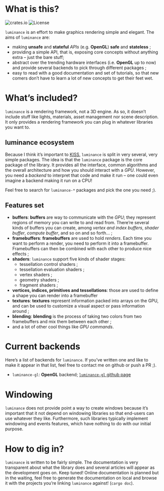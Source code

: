 # What is this?

![crates.io](https://img.shields.io/badge/crates.io-0.1.0-green.svg?style=flat)
![License](https://img.shields.io/badge/license-BSD3-blue.svg?style=flat)

`luminance` is an effort to make graphics rendering simple and elegant. The aims of `luminance` are:

  - making **unsafe** and **stateful** *APIs* (e.g. **OpenGL**) **safe** and **stateless** ;
  - providing a simple API, that is, exposing core concepts without anything extra – just the bare
    stuff;
  - abstract over the trending hardware interfaces (i.e. **OpenGL** up to now) and provide several
    backends to pick through different packages ;
  - easy to read with a good documentation and set of tutorials, so that new comers don’t have to
    learn a lot of new concepts to get their feet wet.

# What’s included?

`luminance` is a rendering framework, not a 3D engine. As so, it doesn’t include stuff like
lights, materials, asset management nor scene description. It only provides a rendering framework
you can plug in whatever libraries you want to.

## luminance ecosystem

Because I think it’s important to [KISS](https://en.wikipedia.org/wiki/KISS_principle), `luminance`
is split in very several, very simple packages. The idea is that the `luminance` package is the core
package of the library. It provides all the interface, common algorithms and the overall
architecture and how you should interact with a *GPU*. However, you need a *backend* to interpret
that code and make it run – one could even imagine a backend making it run on a CPU!

Feel free to search for `luminance-*` packages and pick the one you need ;).

## Features set

- **buffers**: **buffers** are way to communicate with the *GPU*; they represent regions of memory
  you can write to and read from. There’re several kinds of buffers you can create, among *vertex
  and index buffers*, *shader buffer*, *compute buffer*, and so on and so forth… ;
- **framebuffers**: **framebuffers** are used to hold *renders*. Each time you want to perform a
  render, you need to perform it into a framebuffer. Framebuffers can then be combined with each
  other to produce nice effects ;
- **shaders**: `luminance` support five kinds of shader stages:
  - tessellation control shaders ;
  - tessellation evaluation shaders ;
  - vertex shaders ;
  - geometry shaders ;
  - fragment shaders ;
- **vertices, indices, primitives and tessellations**: those are used to define a shape you can
  render into a framebuffer
- **textures**: **textures** represent information packed into arrays on the GPU, and can be used
  to customize a visual aspect or pass information around ;
- **blending**: **blending** is the process of taking two colors from two framebuffers and mix them
  between each other ;
- and a lot of other cool things like *GPU commands*.

# Current backends

Here’s a list of backends for `luminance`. If you’ve written one and like to make it appear in that
list, feel free to contact me on github or push a PR ;).

- `luminance-gl`: **OpenGL** backend; [`luminance-gl` github page](https://github.com/phaazon/luminance-gl-rs.git)

# Windowing

`luminance` does not provide point a way to create windows because it’s important that it not depend
on windowing libraries so that end-users can use whatever they like. Furthermore, such libraries
typically implement windowing and events features, which have nothing to do with our initial
purpose.

# How to dig in?

`luminance` is written to be fairly simple. The documentation is very transparent about what the
library does and several articles will appear as the development goes on. Keep tuned! Online
documentation is planned but in the waiting, feel free to generate the documentation on local and
browse it with the projects you’re linking `luminance` against! (`cargo doc`).
